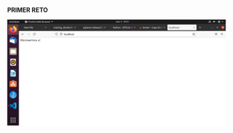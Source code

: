 **PRIMER RETO**

![Image text](https://github.com/CristianGironza/sd-workshop3/blob/main/Microservice%20a.png)

